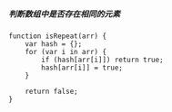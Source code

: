 ##### 判断数组中是否存在相同的元素
    function isRepeat(arr) {
        var hash = {};
        for (var i in arr) {
            if (hash[arr[i]]) return true;
            hash[arr[i]] = true;
        }
    
        return false;
    }
